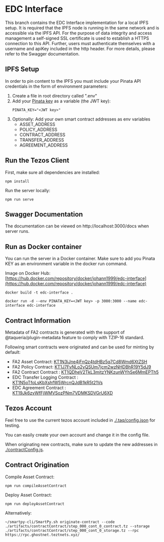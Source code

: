 # EDC Interface

This branch contains the EDC Interface implementation for a local IPFS setup. It is required that the IPFS node is running in the same network and is accessible via the IPFS API. For the purpose of data integrity and access management a self-signed SSL certificate is used to establish a HTTPS connection to this API. Further, users must authenticate themselves with a username and apiKey included in the http header. For more details, please refer to the Swagger documentation.

## IPFS Setup

In order to pin content to the IPFS you must include your Pinata API credentials in the form of environment parameters:

1. Create a file in root directory called ".env"
2. Add your [Pinata key](https://knowledge.pinata.cloud/en/articles/6191471-how-to-create-an-pinata-api-key) as a variable (the JWT key):
   ```
   PINATA_KEY="<JWT key>"
   ```
3. Optionally: Add your own smart contract addresses as env variables
   - ASSET_ADDRESS
   - POLICY_ADDRESS
   - CONTRACT_ADDRESS
   - TRANSFER_ADDRESS
   - AGREEMENT_ADDRESS

## Run the Tezos Client

First, make sure all dependencies are installed:

```
npm install
```

Run the server locally:

```
npm run serve
```

## Swagger Documentation

The documentation can be viewed on http://localhost:3000/docs when server runs.

## Run as Docker container

You can run the server in a Docker container. Make sure to add you Pinata KEY as an environment variable in the docker run command.

Image on Docker Hub: [https://hub.docker.com/repository/docker/johann1999/edc-interface](https://hub.docker.com/repository/docker/johann1999/edc-interface)

```
docker build -t edc-interface .

docker run -d --env PINATA_KEY=<JWT key> -p 3000:3000 --name edc-interface edc-interface
```

## Contract Information

Metadata of FA2 contracts is generated with the support of @taqueria/plugin-metadata feature to comply with TZIP-16 standard.

Following smart contracts were originated and can be used for minting by default:

- FA2 Asset Contract: [KT1N3iJne4jFnQz4tdHBz5q7Cd8Wmd6XtZSH](https://better-call.dev/ghostnet/KT1N3iJne4jFnQz4tdHBz5q7Cd8Wmd6XtZSH/tokens)
- FA2 Policy Contract: [KT1J7FvNLo2yQSUm7jcm2wzNHDBhR19Y5dJ9](https://better-call.dev/ghostnet/KT1J7FvNLo2yQSUm7jcm2wzNHDBhR19Y5dJ9/tokens)
- FA2 Contract Contract : [KT1QDheV2TkL3mitzYNKzunWYhSe6MmEPTh5](https://better-call.dev/ghostnet/KT1QDheV2TkL3mitzYNKzunWYhSe6MmEPTh5/tokens)
- EDC Transfer Logging Contract : [KT1N5oTfoLsKbXshfW5WrcnQJdB1kR5t21Vs](https://better-call.dev/ghostnet/KT1N5oTfoLsKbXshfW5WrcnQJdB1kR5t21Vs/operations)
- EDC Agreement Contract : [KT19Jk6zvWfFjWMVSozPNm7VDMKSDVGrU6XD](https://better-call.dev/ghostnet/KT19Jk6zvWfFjWMVSozPNm7VDMKSDVGrU6XD/operations)

## Tezos Account

Feel free to use the current tezos account included in [./.taq/config.json](./.taq/config.json) for testing.

You can easily create your own account and change it in the config file.

When originating new contracts, make sure to update the new addresses in [./contractConfig.js](./contractConfig.js).

## Contract Origination

Compile Asset Contract:

```
npm run compileAssetContract
```

Deploy Asset Contract:

```
npm run deployAssetContract
```

Alternatively:

```
~/smartpy-cli/SmartPy.sh originate-contract --code ./artifacts/contractContract/step_000_cont_0_contract.tz --storage ./artifacts/contractContract/step_000_cont_0_storage.tz --rpc https://rpc.ghostnet.teztnets.xyz/
```
